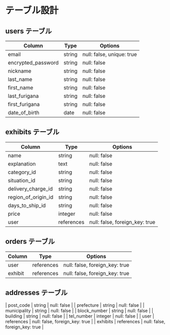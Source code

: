 # テーブル設計

## users テーブル

| Column             | Type       | Options                        |
| ------------------ | ---------- | ------------------------------ |
| email              | string     | null: false, unique: true      |
| encrypted_password | string     | null: false                    |
| nickname           | string     | null: false                    |
| last_name          | string     | null: false                    |
| first_name         | string     | null: false                    |
| last_furigana      | string     | null: false                    |
| first_furigana     | string     | null: false                    |
| date_of_birth      | date       | null: false                    |

## exhibits テーブル

| Column             | Type       | Options                        |
| ------------------ | ---------- | ------------------------------ |
| name               | string     | null: false                    |
| explanation        | text       | null: false                    |
| category_id        | string     | null: false                    |
| situation_id       | string     | null: false                    |
| delivery_charge_id | string     | null: false                    |
| region_of_origin_id| string     | null: false                    |
| days_to_ship_id    | string     | null: false                    |
| price              | integer    | null: false                    |
| user               | references | null: false, foreign_key: true |  

## orders テーブル

| Column             | Type       | Options                        |
| ------------------ | ---------- | ------------------------------ |
| user               | references | null: false, foreign_key: true |
| exhibit            | references | null: false, foreign_key: true |


## addresses テーブル
| post_code          | string     | null: false                    |
| prefecture         | string     | null: false                    |
| municipality       | string     | null: false                    |
| block_number       | string     | null: false                    |
| building           | string     | null: false                    |
| tel_number         | integer    | null: false                    |
| user               | references | null: false, foreign_key: true |
| exhibits           | references | null: false, foreign_key: true |
